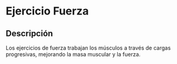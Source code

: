 # Ejercicio Fuerza

## Descripción
Los ejercicios de fuerza trabajan los músculos a través de cargas progresivas, mejorando la masa muscular y la fuerza.